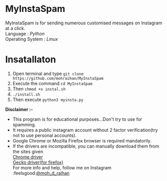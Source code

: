 # MyInstaSpam
MyInstaSpam is for sending numerous customised messages on Instagram at a click.<br/>
Language : *Python*<br/>
Operating System : *Linux*<br/>
# Insatallaton
1. Open terminal and type `git clone https://github.com/mohraihan/MyInstaSpam`
2. Execute the command `cd MyInstaSpam`
3. Then `chmod +x instal.sh`
4. `./install.sh`
5. Then execute `python3 myinsta.py`<br>

**Disclaimer :-**
* This program is for educational purposes...Don't try to use for spamming.
* It requires a public instagram account without 2 factor verification(try not to use personal accounts).
* Google Chrome or Mozilla Firefox browser is required mandatorily.
* If the drivers are incompatible, you can manually download them from the sites given<br/>
[Chrome driver](https://sites.google.com/a/chromium.org/chromedriver/downloads)<br/>
[Gecko driver(for firefox)](https://github.com/mozilla/geckodriver/releases)<br/>
For more info and help, follow me on Instagram<br/>
:feelsgood:[@moh_d_raihan](https://www.instagram.com/moh_d_raihan)
